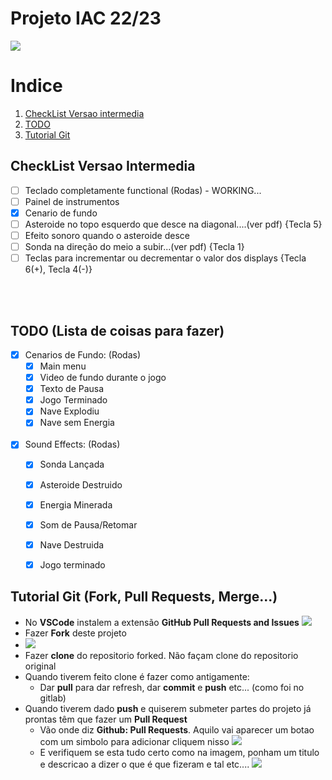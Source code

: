 # Projeto IAC 22/23
![](banner.png)


# Indice
1. [CheckList Versao intermedia](#CheckList-Versao-Intermedia)
2. [TODO](#TODO) 
3. [Tutorial Git](#Tutorial-Git)

## CheckList Versao Intermedia
- [ ] Teclado completamente functional (Rodas) - WORKING...
- [ ] Painel de instrumentos
- [X] Cenario de fundo
- [ ] Asteroide no topo esquerdo que desce na diagonal....(ver pdf) {Tecla 5}
- [ ] Efeito sonoro quando o asteroide desce
- [ ] Sonda na direção do meio a subir...(ver pdf) {Tecla 1}
- [ ] Teclas para incrementar ou decrementar o valor dos displays {Tecla 6(+), Tecla 4(-)}

<br/><br/>

## TODO (Lista de coisas para fazer)
- [X] Cenarios de Fundo:    (Rodas)
  - [X] Main menu
  - [X] Video de fundo durante o jogo
  - [X] Texto de Pausa
  - [X] Jogo Terminado
  - [X] Nave Explodiu
  - [X] Nave sem Energia
<br/><br/>
- [X] Sound Effects:    (Rodas)
  - [X] Sonda Lançada
  - [X] Asteroide Destruido
  - [X] Energia Minerada
  - [X] Som de Pausa/Retomar
  - [X] Nave Destruida
  - [X] Jogo terminado


## Tutorial Git (Fork, Pull Requests, Merge...)
- No **VSCode** instalem a extensão **GitHub Pull Requests and Issues** ![ ](git-tutorial/pullreq_ext.PNG) 
- Fazer **Fork** deste projeto 
- ![ ](git-tutorial/Fork.PNG)
- Fazer **clone** do repositorio forked. Não façam clone do repositorio original
- Quando tiverem feito clone é fazer como antigamente:
  - Dar **pull** para dar refresh, dar **commit** e **push** etc... (como foi no gitlab)
- Quando tiverem dado **push** e quiserem submeter partes do projeto já prontas têm que fazer um **Pull Request**
  - Vão onde diz **Github: Pull Requests**. Aquilo vai aparecer um botao com um simbolo para adicionar cliquem nisso ![ ](git-tutorial/pullreq1.PNG)
  - E verifiquem se esta tudo certo como na imagem, ponham um titulo e descricao a dizer o que é que fizeram e tal etc.... ![ ](git-tutorial/pullreq2.PNG)
